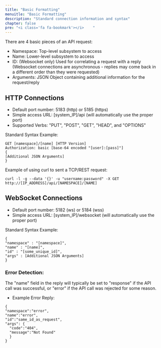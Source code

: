 ```yaml
---
title: "Basic Formatting"
menuitle: "Basic Formatting"
description: "Standard connection information and syntax"
chapter: false
pre: "<i class='fa fa-bookmark'></i>	"
---
```


There are 4 basic pieces of an API request:

* Namespace: Top-level subsystem to access
* Name: Lower-level subsystem to access
* ID: (Websocket only) Used for correlating a request with a reply (Websocket connections are asynchronous - replies may come back in a different order than they were requested)
* Arguments: JSON Object containing additional information for the request/reply

## HTTP Connections
* Default port number: 5183 (http) or 5185 (https)
* Simple access URL: [system_IP]/api (will automatically use the proper port)
* Supported Verbs: "PUT", "POST", "GET", "HEAD", and "OPTIONS"

Standard Syntax Example:
```
GET [namespace]/[name] [HTTP Version]
Authorization: basic [base-64 encoded "[user]:[pass]"]
{
[Additional JSON Arguments]
}
```

Example of using curl to sent a TCP/REST request:
```
curl -l -g --data '{}' -u "username:password" -X GET http://[IP_ADDRESS]/api/[NAMESPACE]/[NAME]
```

## WebSocket Connections
* Default port number: 5182 (ws) or 5184 (wss)
* Simple access URL: [system_IP]/websocket (will automatically use the proper port)

Standard Syntax Example:
```
{
"namespace" : "[namespace]",
"name" : "[name]",
"id" : "[some_unique_id]",
"args" : [Additional JSON Arguments]
}
```

### Error Detection:
The "name" field in the reply will typically be set to "response" if the API call was successful, or "error" if the API call was rejected for some reason.

* Example Error Reply:

```
{
"namespace":"error",
"name":"error",
"id":"same_id_as_request",
"args": {
  "code":"404",
  "message":"Not Found"
  }
}
```
